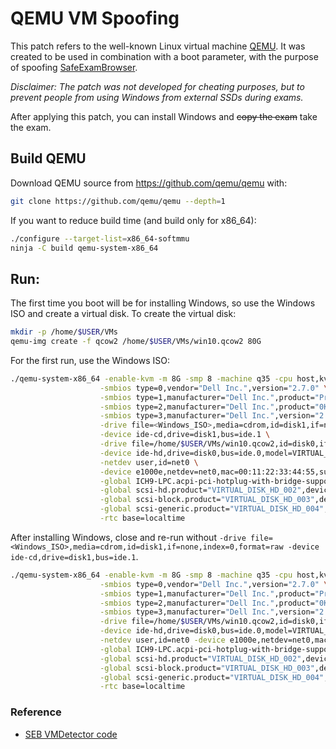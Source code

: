 # QEMU VM Spoofing 

This patch refers to the well-known Linux virtual machine [QEMU](https://github.com/qemu/qemu). It was created to be used in combination with a boot parameter, with the purpose of spoofing [SafeExamBrowser](https://github.com/SafeExamBrowser/seb-win-refactoring).

_Disclaimer: The patch was not developed for cheating purposes, but to prevent people from using Windows from external SSDs during exams._

After applying this patch, you can install Windows and ~~copy the exam~~ take the exam.

## Build QEMU

Download QEMU source from https://github.com/qemu/qemu with:

```sh
git clone https://github.com/qemu/qemu --depth=1
```

If you want to reduce build time (and build only for x86_64):

```sh
./configure --target-list=x86_64-softmmu
ninja -C build qemu-system-x86_64
```

## Run:

The first time you boot will be for installing Windows, so use the Windows ISO and create a virtual disk.
To create the virtual disk:

```sh
mkdir -p /home/$USER/VMs
qemu-img create -f qcow2 /home/$USER/VMs/win10.qcow2 80G
```

For the first run, use the Windows ISO:

```sh
./qemu-system-x86_64 -enable-kvm -m 8G -smp 8 -machine q35 -cpu host,kvm=off,+aes,+sse4.2,-hypervisor \
                    -smbios type=0,vendor="Dell Inc.",version="2.7.0" \
                    -smbios type=1,manufacturer="Dell Inc.",product="Precision T7910" \
                    -smbios type=2,manufacturer="Dell Inc.",product="0KWVT8" \
                    -smbios type=3,manufacturer="Dell Inc.",version="2.7.0" \
                    -drive file=<Windows_ISO>,media=cdrom,id=disk1,if=none,index=0,format=raw \
                    -device ide-cd,drive=disk1,bus=ide.1 \
                    -drive file=/home/$USER/VMs/win10.qcow2,id=disk0,if=none,index=0,format=qcow2,index=1 \
                    -device ide-hd,drive=disk0,bus=ide.0,model=VIRTUAL_DISK,serial="VIRTUAL_DISK_001" \
                    -netdev user,id=net0 \
                    -device e1000e,netdev=net0,mac=00:11:22:33:44:55,subsys_ven=348,subsys=6173 \
                    -global ICH9-LPC.acpi-pci-hotplug-with-bridge-support=off \
                    -global scsi-hd.product="VIRTUAL_DISK_HD_002",device_id="VIRTUAL_DISK_HD_007" \
                    -global scsi-block.product="VIRTUAL_DISK_HD_003",device_id="VIRTUAL_DISK_HD_006" \
                    -global scsi-generic.product="VIRTUAL_DISK_HD_004",device_id="VIRTUAL_DISK_HD_005" \
                    -rtc base=localtime
```

After installing Windows, close and re-run without `-drive file=<Windows_ISO>,media=cdrom,id=disk1,if=none,index=0,format=raw -device ide-cd,drive=disk1,bus=ide.1`.


```sh
./qemu-system-x86_64 -enable-kvm -m 8G -smp 8 -machine q35 -cpu host,kvm=off,+aes,+sse4.2,-hypervisor \
                    -smbios type=0,vendor="Dell Inc.",version="2.7.0" \
                    -smbios type=1,manufacturer="Dell Inc.",product="Precision T7910" \
                    -smbios type=2,manufacturer="Dell Inc.",product="0KWVT8" \
                    -smbios type=3,manufacturer="Dell Inc.",version="2.7.0" \
                    -drive file=/home/$USER/VMs/win10.qcow2,id=disk0,if=none,index=0,format=qcow2,index=1 \
                    -device ide-hd,drive=disk0,bus=ide.0,model=VIRTUAL_DISK,serial="VIRTUAL_DISK_001" \
                    -netdev user,id=net0 -device e1000e,netdev=net0,mac=00:11:22:33:44:55,subsys_ven=348,subsys=6173 \
                    -global ICH9-LPC.acpi-pci-hotplug-with-bridge-support=off \
                    -global scsi-hd.product="VIRTUAL_DISK_HD_002",device_id="VIRTUAL_DISK_HD_007" \
                    -global scsi-block.product="VIRTUAL_DISK_HD_003",device_id="VIRTUAL_DISK_HD_006" \
                    -global scsi-generic.product="VIRTUAL_DISK_HD_004",device_id="VIRTUAL_DISK_HD_005" \
                    -rtc base=localtime
```

### Reference

- [SEB VMDetector code](https://github.com/SafeExamBrowser/seb-win-refactoring/blob/master/SafeExamBrowser.Monitoring/VirtualMachineDetector.cs)
